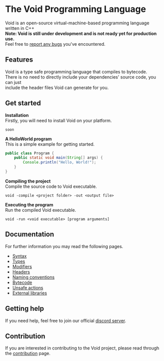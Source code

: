 # The Void Programming Language 
Void is an open-source virtual-machine-based programming language written in C++ <br>
**Note: Void is still under development and is not ready yet for production use.**<br>
Feel free to [report any bugs](https://github.com/VoidLang/Void/issues) you've encountered.

## Features
Void is a type safe programming language that compiles to bytecode.<br>
There is no need to directly include your dependencies' source code, you can just <br>include the header files Void can generate for you.

## Get started

**Installation**<br>
Firstly, you will need to install Void on your platform.
``` 
soon
```

**A HelloWorld program**<br>
This is a simple example for getting started.
```java
public class Program {
    public static void main(String[] args) {
        Console.println("Hello, World!");
    }
}
```

**Compiling the project**<br>
Compile the source code to Void executable.
```
void -compile <project folder> -out <output file>
```

**Executing the program**<br>
Run the compiled Void executable.
```
void -run <void executable> [program arguments]
```

## Documentation
For further information you may read the following pages.
- [Syntax](Syntax.md)
- [Types](Types.md)
- [Modifiers](Modifiers.md)
- [Headers](Headers.md)
- [Naming conventions](Conventions.md)
- [Bytecode](Bytecode.md)
- [Unsafe actions](Unsafe.md)
- [External libraries](Libraries.md)

## Getting help
If you need help, feel free to join our official [discord server](https://discord.gg/HdgnHqqGAW).

## Contribution
If you are interested in contributing to the Void project, please read through the [contribution](Contribution.md) page.
